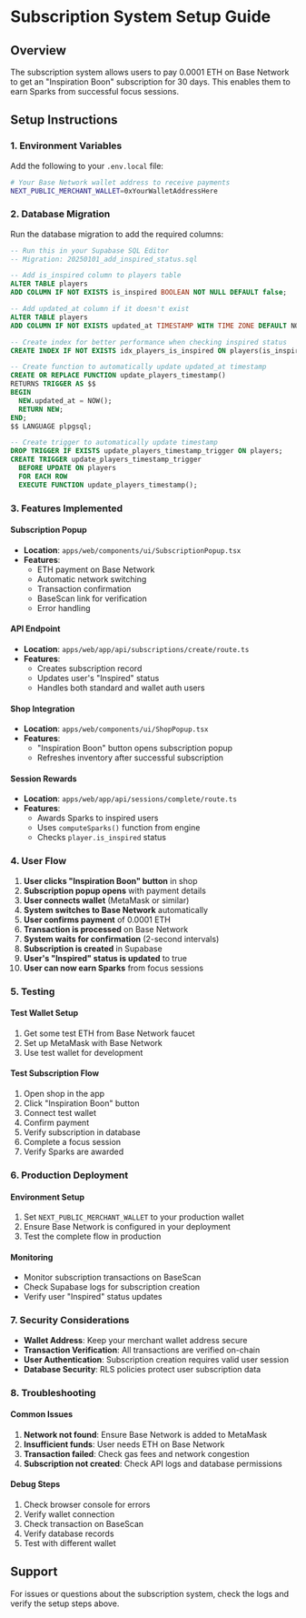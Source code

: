 # Subscription System Setup Guide

## Overview
The subscription system allows users to pay 0.0001 ETH on Base Network to get an "Inspiration Boon" subscription for 30 days. This enables them to earn Sparks from successful focus sessions.

## Setup Instructions

### 1. Environment Variables
Add the following to your `.env.local` file:

```bash
# Your Base Network wallet address to receive payments
NEXT_PUBLIC_MERCHANT_WALLET=0xYourWalletAddressHere
```

### 2. Database Migration
Run the database migration to add the required columns:

```sql
-- Run this in your Supabase SQL Editor
-- Migration: 20250101_add_inspired_status.sql

-- Add is_inspired column to players table
ALTER TABLE players 
ADD COLUMN IF NOT EXISTS is_inspired BOOLEAN NOT NULL DEFAULT false;

-- Add updated_at column if it doesn't exist
ALTER TABLE players 
ADD COLUMN IF NOT EXISTS updated_at TIMESTAMP WITH TIME ZONE DEFAULT NOW();

-- Create index for better performance when checking inspired status
CREATE INDEX IF NOT EXISTS idx_players_is_inspired ON players(is_inspired);

-- Create function to automatically update updated_at timestamp
CREATE OR REPLACE FUNCTION update_players_timestamp()
RETURNS TRIGGER AS $$
BEGIN
  NEW.updated_at = NOW();
  RETURN NEW;
END;
$$ LANGUAGE plpgsql;

-- Create trigger to automatically update timestamp
DROP TRIGGER IF EXISTS update_players_timestamp_trigger ON players;
CREATE TRIGGER update_players_timestamp_trigger
  BEFORE UPDATE ON players
  FOR EACH ROW
  EXECUTE FUNCTION update_players_timestamp();
```

### 3. Features Implemented

#### Subscription Popup
- **Location**: `apps/web/components/ui/SubscriptionPopup.tsx`
- **Features**:
  - ETH payment on Base Network
  - Automatic network switching
  - Transaction confirmation
  - BaseScan link for verification
  - Error handling

#### API Endpoint
- **Location**: `apps/web/app/api/subscriptions/create/route.ts`
- **Features**:
  - Creates subscription record
  - Updates user's "Inspired" status
  - Handles both standard and wallet auth users

#### Shop Integration
- **Location**: `apps/web/components/ui/ShopPopup.tsx`
- **Features**:
  - "Inspiration Boon" button opens subscription popup
  - Refreshes inventory after successful subscription

#### Session Rewards
- **Location**: `apps/web/app/api/sessions/complete/route.ts`
- **Features**:
  - Awards Sparks to inspired users
  - Uses `computeSparks()` function from engine
  - Checks `player.is_inspired` status

### 4. User Flow

1. **User clicks "Inspiration Boon" button** in shop
2. **Subscription popup opens** with payment details
3. **User connects wallet** (MetaMask or similar)
4. **System switches to Base Network** automatically
5. **User confirms payment** of 0.0001 ETH
6. **Transaction is processed** on Base Network
7. **System waits for confirmation** (2-second intervals)
8. **Subscription is created** in Supabase
9. **User's "Inspired" status is updated** to true
10. **User can now earn Sparks** from focus sessions

### 5. Testing

#### Test Wallet Setup
1. Get some test ETH from Base Network faucet
2. Set up MetaMask with Base Network
3. Use test wallet for development

#### Test Subscription Flow
1. Open shop in the app
2. Click "Inspiration Boon" button
3. Connect test wallet
4. Confirm payment
5. Verify subscription in database
6. Complete a focus session
7. Verify Sparks are awarded

### 6. Production Deployment

#### Environment Setup
1. Set `NEXT_PUBLIC_MERCHANT_WALLET` to your production wallet
2. Ensure Base Network is configured in your deployment
3. Test the complete flow in production

#### Monitoring
- Monitor subscription transactions on BaseScan
- Check Supabase logs for subscription creation
- Verify user "Inspired" status updates

### 7. Security Considerations

- **Wallet Address**: Keep your merchant wallet address secure
- **Transaction Verification**: All transactions are verified on-chain
- **User Authentication**: Subscription creation requires valid user session
- **Database Security**: RLS policies protect user subscription data

### 8. Troubleshooting

#### Common Issues
1. **Network not found**: Ensure Base Network is added to MetaMask
2. **Insufficient funds**: User needs ETH on Base Network
3. **Transaction failed**: Check gas fees and network congestion
4. **Subscription not created**: Check API logs and database permissions

#### Debug Steps
1. Check browser console for errors
2. Verify wallet connection
3. Check transaction on BaseScan
4. Verify database records
5. Test with different wallet

## Support
For issues or questions about the subscription system, check the logs and verify the setup steps above.
